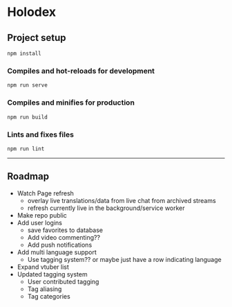 # Holodex

## Project setup

```
npm install
```

### Compiles and hot-reloads for development

```
npm run serve
```

### Compiles and minifies for production

```
npm run build
```

### Lints and fixes files

```
npm run lint
```
-----

## Roadmap
* Watch Page refresh 
  - overlay live translations/data from live chat from archived streams
  - refresh currently live in the background/service worker
* Make repo public
* Add user logins
  - save favorites to database
  - Add video commenting??
  - Add push notifications
* Add multi language support
  - Use tagging system?? or maybe just have a row indicating language
* Expand vtuber list
* Updated tagging system
  - User contributed tagging 
  - Tag aliasing
  - Tag categories
